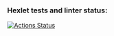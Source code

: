 ### Hexlet tests and linter status:
[![Actions Status](https://github.com/strangeman/devops-for-programmers-project-lvl2/workflows/hexlet-check/badge.svg)](https://github.com/strangeman/devops-for-programmers-project-lvl2/actions)